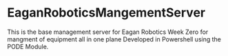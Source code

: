 # EaganRoboticsMangementServer
 This is the base management server for Eagan Robotics Week Zero for mangment of equipment all in one plane
Developed in Powershell using the PODE Module.
